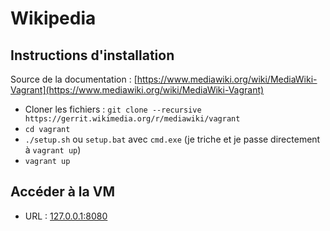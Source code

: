 # Wikipedia

## Instructions d'installation

Source de la documentation : [https://www.mediawiki.org/wiki/MediaWiki-Vagrant](https://www.mediawiki.org/wiki/MediaWiki-Vagrant)

- Cloner les fichiers : `git clone --recursive https://gerrit.wikimedia.org/r/mediawiki/vagrant`
- `cd vagrant`
- `./setup.sh` ou `setup.bat` avec `cmd.exe` (je triche et je passe directement à `vagrant up`)
- `vagrant up`

## Accéder à la VM

- URL : [127.0.0.1:8080](127.0.0.1:8080)
